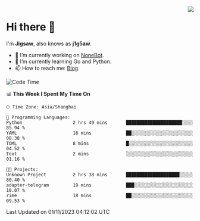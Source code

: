 <a href="#">
  <img align="right" src="https://github-readme-stats.vercel.app/api?username=j1g5awi&count_private=true&show_icons=true&title_color=80070B&text_color=B3B3B3&bg_color=212121&icon_color=80070B" />
</a>

# Hi there 👋

I'm **Jigsaw**, also knows as **j1g5aw**.

- 🔭 I’m currently working on [NoneBot](https://github.com/nonebot).
- 🌱 I’m currently learning Go and Python.
- 📫 How to reach me: [Blog](https://blog.maddestroyer.xyz/).

<!--START_SECTION:waka-->
![Code Time](http://img.shields.io/badge/Code%20Time-1%2C290%20hrs%2057%20mins-blue)

📊 **This Week I Spent My Time On** 

```text
🕑︎ Time Zone: Asia/Shanghai

💬 Programming Languages: 
Python                   2 hrs 49 mins       █████████████████████░░░░   85.94 % 
YAML                     16 mins             ██░░░░░░░░░░░░░░░░░░░░░░░   08.38 % 
TOML                     8 mins              █░░░░░░░░░░░░░░░░░░░░░░░░   04.52 % 
Text                     2 mins              ░░░░░░░░░░░░░░░░░░░░░░░░░   01.16 % 

🐱‍💻 Projects: 
Unknown Project          2 hrs 38 mins       ████████████████████░░░░░   80.40 % 
adapter-telegram         19 mins             ███░░░░░░░░░░░░░░░░░░░░░░   10.07 % 
rime                     18 mins             ██░░░░░░░░░░░░░░░░░░░░░░░   09.53 % 
```


 Last Updated on 01/11/2023 04:12:02 UTC
<!--END_SECTION:waka-->
